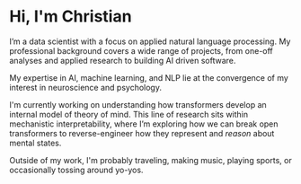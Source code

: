 # Hi, I'm Christian

I’m a data scientist with a focus on applied natural language processing. My professional background covers a wide range of projects, from one-off analyses and applied research to building AI driven software.

My expertise in AI, machine learning, and NLP lie at the convergence of my interest in neuroscience and psychology.

I'm currently working on understanding how transformers develop an internal model of theory of mind. This line of research sits within mechanistic interpretability, where I’m exploring how we can break open transformers to reverse-engineer how they represent and *reason* about mental states.

Outside of my work, I'm probably traveling, making music, playing sports, or occasionally tossing around yo-yos.
